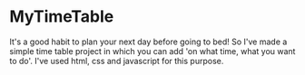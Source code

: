 # MyTimeTable
It's a good habit to plan your next day before going to bed! So I've made a simple time table project in which you can add 'on what time, what you want to do'. I've used html, css and javascript for this purpose.
